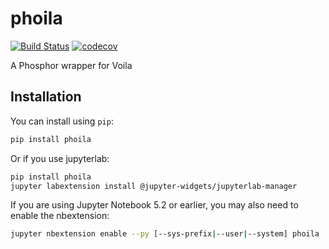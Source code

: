 
# phoila

[![Build Status](https://travis-ci.org/vidartf/phoila.svg?branch=master)](https://travis-ci.org/vidartf/phoila)
[![codecov](https://codecov.io/gh/vidartf/phoila/branch/master/graph/badge.svg)](https://codecov.io/gh/vidartf/phoila)


A Phosphor wrapper for Voila

## Installation

You can install using `pip`:

```bash
pip install phoila
```

Or if you use jupyterlab:

```bash
pip install phoila
jupyter labextension install @jupyter-widgets/jupyterlab-manager
```

If you are using Jupyter Notebook 5.2 or earlier, you may also need to enable
the nbextension:
```bash
jupyter nbextension enable --py [--sys-prefix|--user|--system] phoila
```
